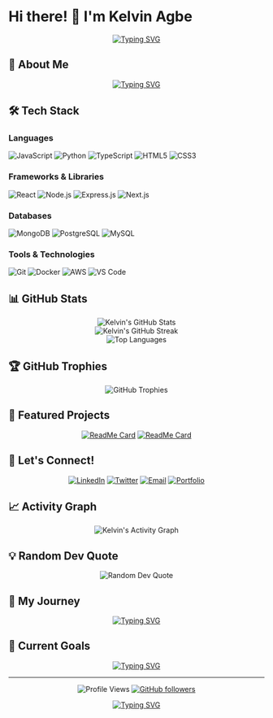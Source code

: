 # Hi there! 👋 I'm Kelvin Agbe

<div align="center">
  
[![Typing SVG](https://readme-typing-svg.herokuapp.com?font=Fira+Code&pause=1000&color=36BCF7&width=600&lines=Computer+Science+Student;Self-Taught+Web+Developer;Full-Stack+Enthusiast;Problem+Solver;Always+Coding%2C+Always+Learning)](https://git.io/typing-svg)

</div>

## 🚀 About Me

<div align="center">
  
[![Typing SVG](https://readme-typing-svg.herokuapp.com?font=Fira+Code&pause=2000&color=F7931E&width=800&lines=const+kelvin+%3D+%7B;++pronouns%3A+%22He%2FHim%22%2C;++background%3A+%22Computer+Science+Student+%26+Self-Taught+Web+Developer%22%2C;++passion%3A+%22Turning+ideas+into+reality+through+code%22%2C;++currentFocus%3A+%22Full-stack+web+development+%26+problem+solving%22%2C;++funFact%3A+%22Self-taught+developer+who+believes+the+best+teacher+is+curiosity%21+%F0%9F%9A%80%22;%7D%3B)](https://git.io/typing-svg)

</div>

## 🛠️ Tech Stack

### Languages
![JavaScript](https://img.shields.io/badge/-JavaScript-F7DF1E?style=flat-square&logo=javascript&logoColor=black)
![Python](https://img.shields.io/badge/-Python-3776AB?style=flat-square&logo=python&logoColor=white)
![TypeScript](https://img.shields.io/badge/-TypeScript-3178C6?style=flat-square&logo=typescript&logoColor=white)
![HTML5](https://img.shields.io/badge/-HTML5-E34F26?style=flat-square&logo=html5&logoColor=white)
![CSS3](https://img.shields.io/badge/-CSS3-1572B6?style=flat-square&logo=css3&logoColor=white)

### Frameworks & Libraries
![React](https://img.shields.io/badge/-React-61DAFB?style=flat-square&logo=react&logoColor=black)
![Node.js](https://img.shields.io/badge/-Node.js-339933?style=flat-square&logo=node.js&logoColor=white)
![Express.js](https://img.shields.io/badge/-Express.js-000000?style=flat-square&logo=express&logoColor=white)
![Next.js](https://img.shields.io/badge/-Next.js-000000?style=flat-square&logo=next.js&logoColor=white)

### Databases
![MongoDB](https://img.shields.io/badge/-MongoDB-47A248?style=flat-square&logo=mongodb&logoColor=white)
![PostgreSQL](https://img.shields.io/badge/-PostgreSQL-336791?style=flat-square&logo=postgresql&logoColor=white)
![MySQL](https://img.shields.io/badge/-MySQL-4479A1?style=flat-square&logo=mysql&logoColor=white)

### Tools & Technologies
![Git](https://img.shields.io/badge/-Git-F05032?style=flat-square&logo=git&logoColor=white)
![Docker](https://img.shields.io/badge/-Docker-2496ED?style=flat-square&logo=docker&logoColor=white)
![AWS](https://img.shields.io/badge/-AWS-232F3E?style=flat-square&logo=amazon-aws&logoColor=white)
![VS Code](https://img.shields.io/badge/-VS%20Code-007ACC?style=flat-square&logo=visual-studio-code&logoColor=white)

## 📊 GitHub Stats

<div align="center">
  <img src="https://github-readme-stats.vercel.app/api?username=Kelvinagbe&show_icons=true&theme=radical&hide_border=true" alt="Kelvin's GitHub Stats" />
</div>

<div align="center">
  <img src="https://github-readme-streak-stats.herokuapp.com/?user=Kelvinagbe&theme=radical&hide_border=true" alt="Kelvin's GitHub Streak" />
</div>

<div align="center">
  <img src="https://github-readme-stats.vercel.app/api/top-langs/?username=Kelvinagbe&layout=compact&theme=radical&hide_border=true" alt="Top Languages" />
</div>

## 🏆 GitHub Trophies

<div align="center">
  <img src="https://github-profile-trophy.vercel.app/?username=Kelvinagbe&theme=radical&no-frame=true&no-bg=true&row=1&column=7" alt="GitHub Trophies" />
</div>

## 🌟 Featured Projects

<div align="center">
  
[![ReadMe Card](https://github-readme-stats.vercel.app/api/pin/?username=Kelvinagbe&repo=your-awesome-project&theme=radical&hide_border=true)](https://github.com/Kelvinagbe/your-awesome-project)
[![ReadMe Card](https://github-readme-stats.vercel.app/api/pin/?username=Kelvinagbe&repo=another-cool-project&theme=radical&hide_border=true)](https://github.com/Kelvinagbe/another-cool-project)

</div>

## 🤝 Let's Connect!

<div align="center">
  
[![LinkedIn](https://img.shields.io/badge/-LinkedIn-0077B5?style=for-the-badge&logo=linkedin&logoColor=white)](https://linkedin.com/in/your-linkedin)
[![Twitter](https://img.shields.io/badge/-Twitter-1DA1F2?style=for-the-badge&logo=twitter&logoColor=white)](https://twitter.com/your-twitter)
[![Email](https://img.shields.io/badge/-Email-D14836?style=for-the-badge&logo=gmail&logoColor=white)](mailto:your.email@example.com)
[![Portfolio](https://img.shields.io/badge/-Portfolio-000000?style=for-the-badge&logo=portfolio&logoColor=white)](https://your-portfolio.com)

</div>

## 📈 Activity Graph

<div align="center">
  <img src="https://github-readme-activity-graph.vercel.app/graph?username=Kelvinagbe&theme=react-dark&hide_border=true" alt="Kelvin's Activity Graph" />
</div>

## 💡 Random Dev Quote

<div align="center">
  <img src="https://quotes-github-readme.vercel.app/api?type=horizontal&theme=radical" alt="Random Dev Quote" />
</div>

## 🎯 My Journey

<div align="center">
  
[![Typing SVG](https://readme-typing-svg.herokuapp.com?font=Fira+Code&pause=1500&color=36BCF7&width=900&lines=%F0%9F%8E%93+Computer+Science+Student+passionate+about+software+development;%F0%9F%92%BB+Self-taught+Web+Developer+who+learned+through+hands-on+projects;%F0%9F%8C%90+Full-stack+focused+with+frontend+and+backend+experience;%F0%9F%94%A7+Problem+solver+who+breaks+down+complex+challenges;%F0%9F%93%9A+Continuous+learner+always+exploring+new+technologies)](https://git.io/typing-svg)

</div>

## 🎯 Current Goals

<div align="center">
  
[![Typing SVG](https://readme-typing-svg.herokuapp.com?font=Fira+Code&pause=2000&color=FF6B6B&width=800&lines=%F0%9F%94%AD+Building+real-world+applications+that+solve+actual+problems;%F0%9F%8C%B1+Deepening+knowledge+in+advanced+web+development;%F0%9F%91%AF+Contributing+to+open+source+projects;%F0%9F%92%AC+Sharing+knowledge+with+the+developer+community;%E2%9A%A1+Started+coding+to+build+websites%2C+now+I+can%27t+stop+creating%21)](https://git.io/typing-svg)

</div>

---

<div align="center">
  
![Profile Views](https://komarev.com/ghpvc/?username=Kelvinagbe&color=blueviolet&style=flat-square)
[![GitHub followers](https://img.shields.io/github/followers/Kelvinagbe?style=social)](https://github.com/Kelvinagbe)

[![Typing SVG](https://readme-typing-svg.herokuapp.com?font=Fira+Code&pause=3000&color=4ECDC4&width=600&lines=%22The+best+way+to+learn+programming;is+to+write+programs.%22;-+Self-taught+developer+mindset)](https://git.io/typing-svg)

</div>

<!---
Kelvinagbe/Kelvinagbe is a ✨ special ✨ repository because its `README.md` (this file) appears on your GitHub profile.
You can click the Preview link to take a look at your changes.
--->